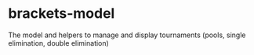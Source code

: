 # brackets-model
The model and helpers to manage and display tournaments (pools, single elimination, double elimination)
